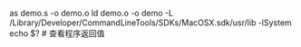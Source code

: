 as demo.s -o demo.o
ld demo.o -o demo -L /Library/Developer/CommandLineTools/SDKs/MacOSX.sdk/usr/lib -lSystem
echo $? # 查看程序返回值
